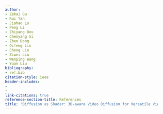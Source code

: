 ```yaml
---
author:
- Zekai Gu
- Rui Yan
- Jiahao Lu
- Peng Li
- Zhiyang Dou
- Chenyang Si
- Zhen Dong
- Qifeng Liu
- Cheng Lin
- Ziwei Liu
- Wenping Wang
- Yuan Liu
bibliography:
- ref.bib
citation-style: ieee
header-includes:
- 
- 
link-citations: true
reference-section-title: References
title: "Diffusion as Shader: 3D-aware Video Diffusion for Versatile Video Generation Control"
---
```






